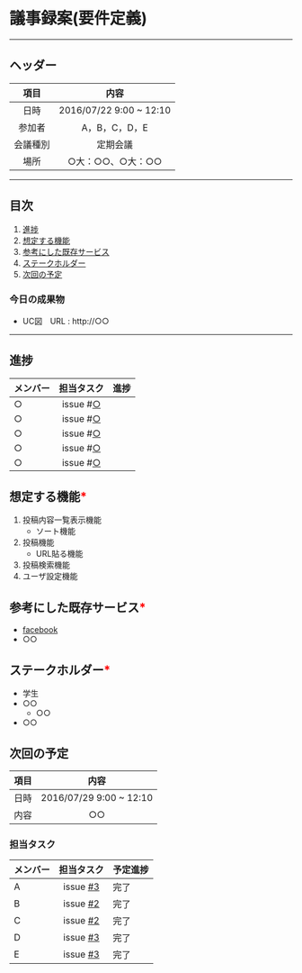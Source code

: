 # 議事録案(要件定義)
---
## ヘッダー
|項目|内容|
|:--:|:--:|
| 日時 | 2016/07/22  9:00 ~ 12:10|
| 参加者 | A，B，C，D，E |
| 会議種別 | 定期会議 |
| 場所 | ○大：○○、○大：○○ |

---
## 目次
1. [進捗](#ProgressReport)
1. [想定する機能](#anchar1)
2. [参考にした既存サービス](#anchar2)
3. [ステークホルダー](#anchar3)
4. [次回の予定](#anchar4)

### 今日の成果物
- UC図　URL : http://○○

---

## <div id="ProgressReport"/> 進捗

| メンバー | 担当タスク | 進捗 |
| :-- | :--: | :-- |
| ○ | issue #[○]() |  |
| ○ | issue #[○]() |  |
| ○ | issue #[○]() |  |
| ○ | issue #[○]() |  |
| ○ | issue #[○]() |  |

<!--
会議開始時点までのタスク進捗状況を記録する
メンバーごとに「メンバー名、issue番号、進捗状況」の順に記録
-->

<!-- 
想定する機能、参考にした既存サービス、ステークホルダーは会議中に話し合いが行われたならば、必ず記入をお願いします。
-->

## <div id="anchar1"/>想定する機能<font color = "red">*</font>
1. 投稿内容一覧表示機能
	- ソート機能
2. 投稿機能
	- URL貼る機能
3. 投稿検索機能
4. ユーザ設定機能

## <div id="anchar2"/>参考にした既存サービス<font color = "red">*</font>
- [facebook](https://www.facebook.com)
- ○○

## <div id="anchar3"/>ステークホルダー<font color = "red">*</font>
- 学生
- ○○
	- ○○
- ○○

## <div id="anchar4"/>次回の予定
|項目|内容|
|:--:|:--:|
| 日時 | 2016/07/29  9:00 ~ 12:10|
| 内容 | ○○ |

### 担当タスク
| メンバー | 担当タスク | 予定進捗 |
| :-- | :--: | :-- |
| A | issue [#3]() | 完了 |
| B | issue [#2]() | 完了 |
| C | issue [#2]() | 完了 |
| D | issue [#3]() | 完了 |
| E | issue [#3]() | 完了 |
<!--
issueのリンクは当該issueのURLを入れると良いでしょう(相対パス推奨)
issueのコメントなら”＃(issue番号)”だけでリンクできます。
-->
